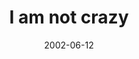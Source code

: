---
layout: base.njk
title : 'I am not crazy' 
view_title : 'I am not crazy' 
year : '2002' 
date : '2002-06-12' 
img_file : '/drawing/iamnotcrazy.png' 
html_file : 'iamnotcrazy' 
next_html : 'quitfollowingme.html' 
year_order : '118' 
permalink : "title/{{html_file}}.html"
---